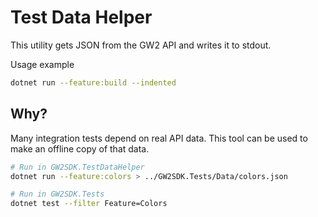 # Test Data Helper

This utility gets JSON from the GW2 API and writes it to stdout.

Usage example

```sh
dotnet run --feature:build --indented
```

## Why?

Many integration tests depend on real API data. This tool can be used to make an offline copy of that data.

```sh
# Run in GW2SDK.TestDataHelper
dotnet run --feature:colors > ../GW2SDK.Tests/Data/colors.json

# Run in GW2SDK.Tests
dotnet test --filter Feature=Colors
```